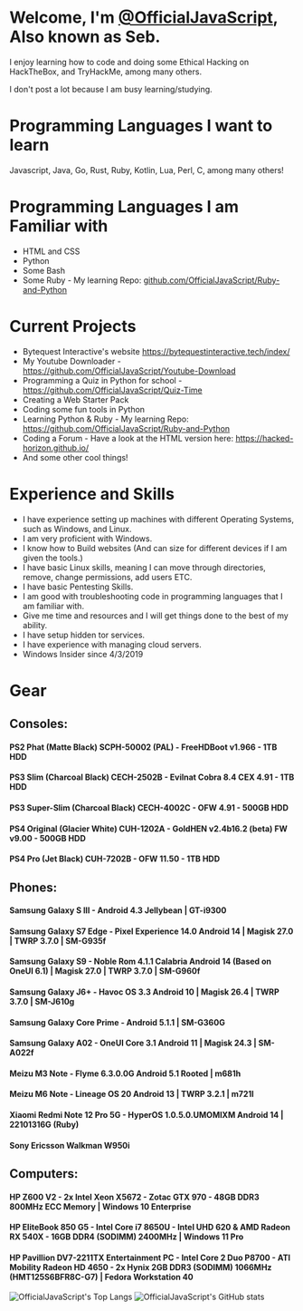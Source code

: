 # Welcome, I'm [@OfficialJavaScript](https://github.com/OfficialJavaScript), Also known as Seb.

I enjoy learning how to code and doing some Ethical Hacking on HackTheBox, and TryHackMe, among many others.

I don't post a lot because I am busy learning/studying. 

# Programming Languages I want to learn

Javascript, Java, Go, Rust, Ruby, Kotlin, Lua, Perl, C, among many others!

# Programming Languages I am Familiar with
* HTML and CSS 
* Python 
* Some Bash
* Some Ruby - My learning Repo: [github.com/OfficialJavaScript/Ruby-and-Python](https://github.com/OfficialJavaScript/Ruby-and-Python)

# Current Projects

* Bytequest Interactive's website https://bytequestinteractive.tech/index/
* My Youtube Downloader - https://github.com/OfficialJavaScript/Youtube-Download
* Programming a Quiz in Python for school - https://github.com/OfficialJavaScript/Quiz-Time
* Creating a Web Starter Pack
* Coding some fun tools in Python
* Learning Python & Ruby - My learning Repo: https://github.com/OfficialJavaScript/Ruby-and-Python
* Coding a Forum - Have a look at the HTML version here: https://hacked-horizon.github.io/
* And some other cool things!

# Experience and Skills

* I have experience setting up machines with different Operating Systems, such as Windows, and Linux.
* I am very proficient with Windows.
* I know how to Build websites (And can size for different devices if I am given the tools.)
* I have basic Linux skills, meaning I can move through directories, remove, change permissions, add users ETC.
* I have basic Pentesting Skills.
* I am good with troubleshooting code in programming languages that I am familiar with.
* Give me time and resources and I will get things done to the best of my ability.
* I have setup hidden tor services.
* I have experience with managing cloud servers.
* Windows Insider since 4/3/2019

# Gear

## Consoles:

#### PS2 Phat (Matte Black) SCPH-50002 (PAL) - FreeHDBoot v1.966 - 1TB HDD

#### PS3 Slim (Charcoal Black) CECH-2502B - Evilnat Cobra 8.4 CEX 4.91 - 1TB HDD
#### PS3 Super-Slim (Charcoal Black) CECH-4002C - OFW 4.91 - 500GB HDD

#### PS4 Original (Glacier White) CUH-1202A - GoldHEN v2.4b16.2 (beta) FW v9.00 - 500GB HDD
#### PS4 Pro (Jet Black) CUH-7202B - OFW 11.50 - 1TB HDD

## Phones:
#### Samsung Galaxy S III - Android 4.3 Jellybean | GT-i9300
#### Samsung Galaxy S7 Edge - Pixel Experience 14.0 Android 14 | Magisk 27.0 | TWRP 3.7.0 | SM-G935f
#### Samsung Galaxy S9 - Noble Rom 4.1.1 Calabria Android 14 (Based on OneUI 6.1) | Magisk 27.0 | TWRP 3.7.0 | SM-G960f
#### Samsung Galaxy J6+ - Havoc OS 3.3 Android 10 | Magisk 26.4 | TWRP 3.7.0 | SM-J610g
#### Samsung Galaxy Core Prime - Android 5.1.1 | SM-G360G
#### Samsung Galaxy A02 - OneUI Core 3.1 Android 11 | Magisk 24.3 | SM-A022f

#### Meizu M3 Note - Flyme 6.3.0.0G Android 5.1 Rooted | m681h
#### Meizu M6 Note - Lineage OS 20 Android 13 | TWRP 3.2.1 | m721l

#### Xiaomi Redmi Note 12 Pro 5G - HyperOS 1.0.5.0.UMOMIXM Android 14 | 22101316G (Ruby)

#### Sony Ericsson Walkman W950i

## Computers:
#### HP Z600 V2 - 2x Intel Xeon X5672 - Zotac GTX 970 - 48GB DDR3 800MHz ECC Memory | Windows 10 Enterprise

#### HP EliteBook 850 G5 - Intel Core i7 8650U - Intel UHD 620 & AMD Radeon RX 540X  - 16GB DDR4 (SODIMM) 2400MHz | Windows 11 Pro

#### HP Pavillion DV7-2211TX Entertainment PC - Intel Core 2 Duo P8700 - ATI Mobility Radeon HD 4650 - 2x Hynix 2GB DDR3 (SODIMM) 1066MHz (HMT125S6BFR8C-G7) | Fedora Workstation 40

<!---
OfficialJavaScript/OfficialJavaScript is a ✨ special ✨ repository because its `README.md` (this file) appears on your GitHub profile.
You can click the Preview link to take a look at your changes.
--->

![OfficialJavaScript's Top Langs](https://github-readme-stats.vercel.app/api/top-langs/?username=OfficialJavaScript&size_weight=0.5&count_weight=0.5\&title_color=fff\&icon_color=79ff97\&text_color=9f9f9f\&bg_color=151515)
![OfficialJavaScript's GitHub stats](https://github-readme-stats.vercel.app/api/?username=OfficialJavaScript\&show_icons=true\&title_color=fff\&icon_color=79ff97\&text_color=9f9f9f\&bg_color=151515)
